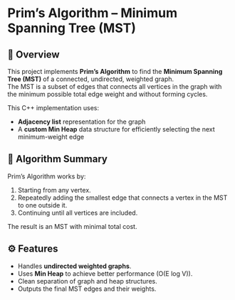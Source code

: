 # Prim’s Algorithm – Minimum Spanning Tree (MST)

## 📜 Overview
This project implements **Prim’s Algorithm** to find the **Minimum Spanning Tree (MST)** of a connected, undirected, weighted graph.  
The MST is a subset of edges that connects all vertices in the graph with the minimum possible total edge weight and without forming cycles.

This C++ implementation uses:
- **Adjacency list** representation for the graph  
- A **custom Min Heap** data structure for efficiently selecting the next minimum-weight edge  

## 🧠 Algorithm Summary
Prim’s Algorithm works by:
1. Starting from any vertex.
2. Repeatedly adding the smallest edge that connects a vertex in the MST to one outside it.
3. Continuing until all vertices are included.

The result is an MST with minimal total cost.

## ⚙️ Features
- Handles **undirected weighted graphs**.
- Uses **Min Heap** to achieve better performance (O(E log V)).
- Clean separation of graph and heap structures.
- Outputs the final MST edges and their weights.
